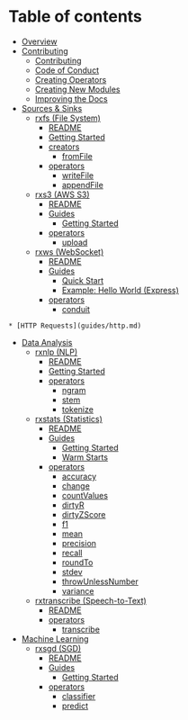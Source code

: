 # Table of contents

* [Overview](../README.md)
* [Contributing](contributing/README.md)
  * [Contributing](../CONTRIBUTING.md)
  * [Code of Conduct](contributing/code_of_conduct.md)
  * [Creating Operators](contributing/creating_operators.md)
  * [Creating New Modules](contributing/creating_new_modules.md)
  * [Improving the Docs](contributing/improving_docs.md)
* [Sources & Sinks]()
  * [rxfs (File System)](../packages/rxfs/README.md)
    * [README](../packages/rxfs/README.md)
    * [Getting Started](packages/rxfs/guides/getting_started.md)
    * [creators]()
      * [fromFile](packages/rxfs/creators/fromFile.md)
    * [operators]()
      * [writeFile](packages/rxfs/operators/writeFile.md)
      * [appendFile](packages/rxfs/operators/appendFile.md)
  * [rxs3 (AWS S3)](../packages/rxs3/README.md)
    * [README](../packages/rxs3/README.md)
    * [Guides]()
      * [Getting Started](packages/rxs3/Guides/GettingStarted.md)
    * [operators]()
      * [upload](packages/rxs3/operators/upload.md)
  * [rxws (WebSocket)](../packages/rxws/README.md)
    * [README](../packages/rxws/README.md)
    * [Guides](packages/rxws/Guides/README.md)
      * [Quick Start](packages/rxws/Guides/GettingStarted.md)
      * [Example: Hello World (Express)](packages/rxws/Examples/express.md)
    <!-- * [creators](packages/rxws/creators/README.md) -->
      <!-- * [ws](packages/rxws/creators/ws.md) -->
    * [operators](packages/rxws/operators/README.md)
      <!-- * [broadcast](packages/rxws/operators/broadcast.md) -->
      * [conduit](packages/rxws/operators/conduit.md)
<!--       * [client](packages/rxws/operators/client.md)
      * [connections](packages/rxws/operators/connections.md)
      * [disconnections](packages/rxws/operators/disconnections.md)
      * [messages](packages/rxws/operators/messages.md) -->
    * [HTTP Requests](guides/http.md)
* [Data Analysis]()
  * [rxnlp (NLP)](../packages/rxnlp/README.md)
    * [README](../packages/rxnlp/README.md)
    * [Getting Started](packages/rxnlp/getting_started.md)
    * [operators]()
      * [ngram](packages/rxnlp/operators/ngram.md)
      * [stem](packages/rxnlp/operators/stem.md)
      * [tokenize](packages/rxnlp/operators/tokenize.md)
      <!-- * [tfidf](packages/rxnlp/operators/tfidf.md) -->
  * [rxstats (Statistics)](../packages/rxstats/README.md)
    * [README](../packages/rxstats/README.md)
    * [Guides]()
      * [Getting Started](packages/rxstats/GettingStarted.md)
      * [Warm Starts](packages/rxstats/Guides/WarmStarts.md)
    * [operators](packages/rxstats/operators/README.md)
      * [accuracy](packages/rxstats/operators/accuracy.md)
      * [change](packages/rxstats/operators/change.md)
      * [countValues](packages/rxstats/operators/countValues.md)
      * [dirtyR](packages/rxstats/operators/dirtyR.md)
      * [dirtyZScore](packages/rxstats/operators/dirtyZScore.md)
      * [f1](packages/rxstats/operators/f1.md)
      * [mean](packages/rxstats/operators/mean.md)
      * [precision](packages/rxstats/operators/precision.md)
      * [recall](packages/rxstats/operators/recall.md)
      * [roundTo](packages/rxstats/operators/roundto.md)
      * [stdev](packages/rxstats/operators/stdev.md)
      * [throwUnlessNumber](packages/rxstats/operators/throwUnlessNumber.md)
      * [variance](packages/rxstats/operators/variance.md)
  * [rxtranscribe (Speech-to-Text)](../packages/rxtranscribe/README.md)
    * [README](../packages/rxtranscribe/README.md)
    * [operators](packages/rxtranscribe/operators/README.md)
      * [transcribe](packages/rxtranscribe/operators/transcribe.md)
* [Machine Learning]()
  * [rxsgd (SGD)](../packages/rxsgd/README.md)
    * [README](../packages/rxsgd/README.md)
    * [Guides]()
      * [Getting Started](packages/rxsgd/guides/getting_started.md)
    * [operators]()
      * [classifier](packages/rxsgd/operators/classifier.md)
      * [predict](packages/rxsgd/operators/predict.md)


